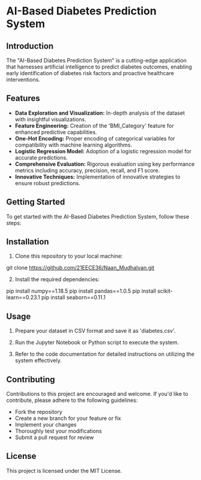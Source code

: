 # AI-Based Diabetes Prediction System

## Introduction

The "AI-Based Diabetes Prediction System" is a cutting-edge application that harnesses artificial intelligence to predict diabetes outcomes, enabling early identification of diabetes risk factors and proactive healthcare interventions.

## Features

- **Data Exploration and Visualization:** In-depth analysis of the dataset with insightful visualizations.
- **Feature Engineering:** Creation of the 'BMI_Category' feature for enhanced predictive capabilities.
- **One-Hot Encoding:** Proper encoding of categorical variables for compatibility with machine learning algorithms.
- **Logistic Regression Model:** Adoption of a logistic regression model for accurate predictions.
- **Comprehensive Evaluation:** Rigorous evaluation using key performance metrics including accuracy, precision, recall, and F1 score.
- **Innovative Techniques:** Implementation of innovative strategies to ensure robust predictions.

## Getting Started

To get started with the AI-Based Diabetes Prediction System, follow these steps:

## Installation

1. Clone this repository to your local machine:

git clone https://github.com/21EECE36/Naan_Mudhalvan.git


2. Install the required dependencies:

pip install numpy==1.18.5
pip install pandas==1.0.5
pip install scikit-learn==0.23.1
pip install seaborn==0.11.1


## Usage

1. Prepare your dataset in CSV format and save it as 'diabetes.csv'.

2. Run the Jupyter Notebook or Python script to execute the system.

3. Refer to the code documentation for detailed instructions on utilizing the system effectively.

## Contributing

Contributions to this project are encouraged and welcome. If you'd like to contribute, please adhere to the following guidelines:

- Fork the repository
- Create a new branch for your feature or fix
- Implement your changes
- Thoroughly test your modifications
- Submit a pull request for review

## License

This project is licensed under the MIT License.




